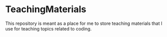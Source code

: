 # TeachingMaterials

This repository is meant as a place for me to store teaching materials that I use for teaching topics related to coding. 
